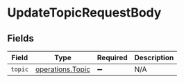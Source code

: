 # UpdateTopicRequestBody


## Fields

| Field                                                       | Type                                                        | Required                                                    | Description                                                 |
| ----------------------------------------------------------- | ----------------------------------------------------------- | ----------------------------------------------------------- | ----------------------------------------------------------- |
| `topic`                                                     | [operations.Topic](../../../sdk/models/operations/topic.md) | :heavy_minus_sign:                                          | N/A                                                         |